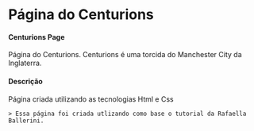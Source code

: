 # Página do Centurions 

 #### Centurions Page

Página do Centurions.
Centurions é uma torcida do Manchester City da Inglaterra.

#### Descrição

Página criada utilizando as tecnologias Html e Css

    > Essa página foi criada utlizando como base o tutorial da Rafaella Ballerini.
